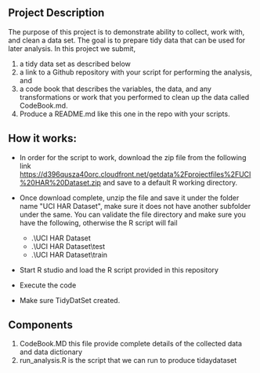 ## Project Description
The purpose of this project is to demonstrate ability to collect, work with, and clean a data set. The goal is to prepare tidy data that can be used for later analysis. In this project we submit, 
1. a tidy data set as described below 
1. a link to a Github repository with your script for performing the analysis, and 
1. a code book that describes the variables, the data, and any transformations or work that you performed to clean up the data called CodeBook.md. 
1. Produce a README.md like this one in the repo with your scripts. 

## How it works:

* In order for the script to work, download the zip file from the following link https://d396qusza40orc.cloudfront.net/getdata%2Fprojectfiles%2FUCI%20HAR%20Dataset.zip and save to a default R working directory. 

* Once download complete, unzip the file and save it under the folder name "UCI HAR Dataset", make sure it does not have another subfolder under the same. You can validate the file directory and make sure you have the following, otherwise the R script will fail
    - .\UCI HAR Dataset
    - .\UCI HAR Dataset\test
    - .\UCI HAR Dataset\train

* Start R studio and load the R script provided in this repository
* Execute the code
* Make sure TidyDatSet created.

## Components 
1. CodeBook.MD this file provide complete details of the collected data and data dictionary
2. run_analysis.R is the script that we can run to produce tidaydataset 